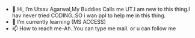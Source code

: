 - 👋 Hi, I’m Utsav Agarwal,My Buddies Calls me UT.I am new to this thing.I hav never tried CODING..SO i wan ppl to help me in this thing.
- 🌱 I’m currently learning (MS ACCESS)
- 📫 How to reach me-Ah..You can type me mail. or u can follow me


<!---
Utsav-010/Utsav-010 is a ✨ special ✨ repository because its `README.md` (this file) appears on your GitHub profile.
You can click the Preview link to take a look at your changes.
--->
